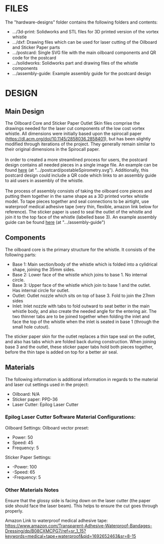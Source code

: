 # FILES

The "hardware-designs" folder contains the following folders and contents:

* .../3d-print: Solidworks and STL files for 3D printed version of the vortex whistle
* .../dxf: Drawing files which can be used for laser cutting of the Oilboard and Sticker Paper parts
* .../postcard: Single SVG file with the main oilboard components and QR code for the postcard
* .../solidworks: Solidworks part and drawing files of the whistle components
* .../assembly-guide: Example assembly guide for the postcard design


# DESIGN

## Main Design

The Oilboard Core and Sticker Paper Outlet Skin files comprise the drawings needed for the laser cut components of the low cost vortex whistle. All dimensions were initially based upon the spirocall paper (https://dl.acm.org/doi/10.1145/2858036.2858401), but has been slightly modified through iterations of the project. They generally remain similar to their original dimensions in the Spirocall paper.
\
\
In order to created a more streamlined process for users, the postcard design contains all needed pieces in a single image file. An example can be found [here](postcard) (at ".../postcard/postableSpirometry.svg"). Additionally, this postcard design could include a QR code which links to an assembly guide to aid users in assembly of the whistle.
\
\
The process of assembly consists of taking the oilboard core pieces and putting them together in the same shape as a 3D printed vortex whistle model. To tape pieces together and seal connections to be airtight, use waterproof medical adhesive tape (very thin, flexible, amazon link below for reference). The sticker paper is used to seal the outlet of the whistle and join it to the top face of the whistle (labelled base 3). An example assembly guide can be found [here](assembly-guide) (at ".../assembly-guide")


## Components

The oilboard core is the primary structure for the whistle. It consists of the following parts:

* Base 1: Main section/body of the whistle which is folded into a cylidrical shape, joining the 35mm sides.
* Base 2: Lower face of the whistle which joins to base 1. No internal circle.
* Base 3: Upper face of the whistle which join to base 1 and the outlet. Has internal circle for outlet.
* Outlet: Outlet nozzle which sits on top of base 3. Fold to join the 27mm sides
* Inlet: Inlet nozzle with tabs to fold outward to seat better in the main whistle body, and also create the needed angle for the entering air. The two thinner tabs are to be joined together when folding the inlet and face the top of the whistle when the inlet is seated in base 1 (through the small hole cutout).

The sticker paper skin for the outlet replaces a thin tape seal on the outlet, and also has tabs which are folded back during construction. When joining base 3 and the outlet, these sticker paper tabs hold both pieces together, before the thin tape is added on top for a better air seal. 


## Materials

The following information is additional information in regards to the material and laser cut settings used in the project:

* Oilboard: N/A
* Sticker paper: PPD-36
* Laser Cutter: Epilog Laser Cutter

### Epilog Laser Cutter Software Material Configurations:

Oilboard Settings: Oilboard vector preset: 
* Power: 50
* Speed: 45  
* Frequency: 5

Sticker Paper Settings: 
* -Power: 100
* -Speed: 65  
* -Frequency: 5

### Other Materials Notes

Ensure that the glossy side is facing down on the laser cutter (the paper side should face the laser beam). This helps to ensure the cut goes through properly.


Amazon Link to waterproof medical adhesive tape: https://www.amazon.com/Transparent-Adhesive-Waterproof-Bandages-Dressing/dp/B08CXMCPG7/ref=sr_1_15?keywords=medical+tape+waterproof&qid=1692652463&sr=8-15
